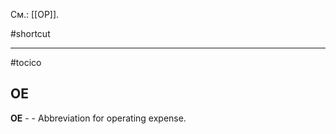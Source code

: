 См.: [[ОР]].

#shortcut




<hr/>

#tocico

## OE

<b>OE</b> - - Abbreviation for operating expense. 


